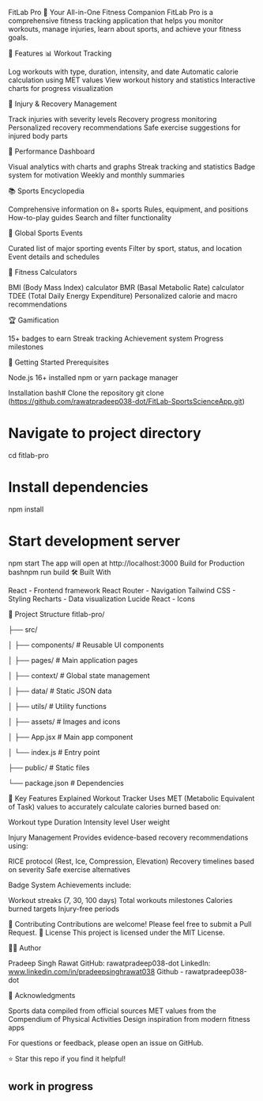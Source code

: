 FitLab Pro 💪
Your All-in-One Fitness Companion
FitLab Pro is a comprehensive fitness tracking application that helps you monitor workouts, manage injuries, learn about sports, and achieve your fitness goals.

🌟 Features
📊 Workout Tracking

Log workouts with type, duration, intensity, and date
Automatic calorie calculation using MET values
View workout history and statistics
Interactive charts for progress visualization

🏥 Injury & Recovery Management

Track injuries with severity levels
Recovery progress monitoring
Personalized recovery recommendations
Safe exercise suggestions for injured body parts

🎯 Performance Dashboard

Visual analytics with charts and graphs
Streak tracking and statistics
Badge system for motivation
Weekly and monthly summaries

📚 Sports Encyclopedia

Comprehensive information on 8+ sports
Rules, equipment, and positions
How-to-play guides
Search and filter functionality

📅 Global Sports Events

Curated list of major sporting events
Filter by sport, status, and location
Event details and schedules

🧮 Fitness Calculators

BMI (Body Mass Index) calculator
BMR (Basal Metabolic Rate) calculator
TDEE (Total Daily Energy Expenditure)
Personalized calorie and macro recommendations

🏆 Gamification

15+ badges to earn
Streak tracking
Achievement system
Progress milestones

🚀 Getting Started
Prerequisites

Node.js 16+ installed
npm or yarn package manager

Installation
bash# Clone the repository
git clone (https://github.com/rawatpradeep038-dot/FitLab-SportsScienceApp.git)

# Navigate to project directory
cd fitlab-pro

# Install dependencies
npm install

# Start development server
npm start
The app will open at http://localhost:3000
Build for Production
bashnpm run build
🛠️ Built With

React - Frontend framework
React Router - Navigation
Tailwind CSS - Styling
Recharts - Data visualization
Lucide React - Icons

📁 Project Structure
fitlab-pro/

├── src/

│   ├── components/       # Reusable UI components

│   ├── pages/            # Main application pages

│   ├── context/          # Global state management

│   ├── data/             # Static JSON data

│   ├── utils/            # Utility functions

│   ├── assets/           # Images and icons

│   ├── App.jsx           # Main app component

│   └── index.js          # Entry point

├── public/               # Static files

└── package.json          # Dependencies

🎨 Key Features Explained
Workout Tracker
Uses MET (Metabolic Equivalent of Task) values to accurately calculate calories burned based on:

Workout type
Duration
Intensity level
User weight

Injury Management
Provides evidence-based recovery recommendations using:

RICE protocol (Rest, Ice, Compression, Elevation)
Recovery timelines based on severity
Safe exercise alternatives

Badge System
Achievements include:

Workout streaks (7, 30, 100 days)
Total workouts milestones
Calories burned targets
Injury-free periods

🤝 Contributing
Contributions are welcome! Please feel free to submit a Pull Request.
📝 License
This project is licensed under the MIT License.

👨‍💻 Author

Pradeep Singh Rawat
GitHub: rawatpradeep038-dot
LinkedIn: www.linkedin.com/in/pradeepsinghrawat038
Github - rawatpradeep038-dot


🙏 Acknowledgments

Sports data compiled from official sources
MET values from the Compendium of Physical Activities
Design inspiration from modern fitness apps

For questions or feedback, please open an issue on GitHub.


⭐ Star this repo if you find it helpful!

## work in progress
